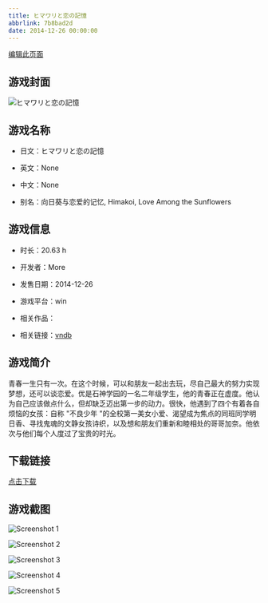 ```yaml
---
title: ヒマワリと恋の記憶
abbrlink: 7b8bad2d
date: 2014-12-26 00:00:00
---
```

[编辑此页面](https://github.com/ACG-3/ADV3-source/blob/main/source/_posts/games/%E3%83%92%E3%83%9E%E3%83%AF%E3%83%AA%E3%81%A8%E6%81%8B%E3%81%AE%E8%A8%98%E6%86%B6.md)

## 游戏封面

![ヒマワリと恋の記憶](https%3A//pan.timero.xyz/onedrive/img_lib_001/%E3%83%92%E3%83%9E%E3%83%AF%E3%83%AA%E3%81%A8%E6%81%8B%E3%81%AE%E8%A8%98%E6%86%B6_cover.avif)


## 游戏名称

- 日文：ヒマワリと恋の記憶
- 英文：None
- 中文：None

- 别名：向日葵与恋爱的记忆, Himakoi, Love Among the Sunflowers


## 游戏信息

- 时长：20.63 h
- 开发者：More
- 发售日期：2014-12-26
- 游戏平台：win
- 相关作品：

- 相关链接：[vndb](https://vndb.org/v14926)


## 游戏简介

青春一生只有一次。在这个时候，可以和朋友一起出去玩，尽自己最大的努力实现梦想，还可以谈恋爱。优是石神学园的一名二年级学生，他的青春正在虚度。他认为自己应该做点什么，但却缺乏迈出第一步的动力。很快，他遇到了四个有着各自烦恼的女孩：自称 "不良少年 "的全校第一美女小爱、渴望成为焦点的同班同学明日香、寻找鬼魂的文静女孩诗织，以及想和朋友们重新和睦相处的哥哥加奈。他依次与他们每个人度过了宝贵的时光。




## 下载链接

[点击下载](https://pan.timero.xyz/onedrive/adv_lib_001/%E3%83%92%E3%83%9E%E3%83%AF%E3%83%AA%E3%81%A8%E6%81%8B%E3%81%AE%E8%A8%98%E6%86%B6)


## 游戏截图


![Screenshot 1](https%3A//pan.timero.xyz/onedrive/img_lib_001/%E3%83%92%E3%83%9E%E3%83%AF%E3%83%AA%E3%81%A8%E6%81%8B%E3%81%AE%E8%A8%98%E6%86%B6_Screenshot_1.avif)

![Screenshot 2](https%3A//pan.timero.xyz/onedrive/img_lib_001/%E3%83%92%E3%83%9E%E3%83%AF%E3%83%AA%E3%81%A8%E6%81%8B%E3%81%AE%E8%A8%98%E6%86%B6_Screenshot_2.avif)

![Screenshot 3](https%3A//pan.timero.xyz/onedrive/img_lib_001/%E3%83%92%E3%83%9E%E3%83%AF%E3%83%AA%E3%81%A8%E6%81%8B%E3%81%AE%E8%A8%98%E6%86%B6_Screenshot_3.avif)

![Screenshot 4](https%3A//pan.timero.xyz/onedrive/img_lib_001/%E3%83%92%E3%83%9E%E3%83%AF%E3%83%AA%E3%81%A8%E6%81%8B%E3%81%AE%E8%A8%98%E6%86%B6_Screenshot_4.avif)

![Screenshot 5](https%3A//pan.timero.xyz/onedrive/img_lib_001/%E3%83%92%E3%83%9E%E3%83%AF%E3%83%AA%E3%81%A8%E6%81%8B%E3%81%AE%E8%A8%98%E6%86%B6_Screenshot_5.avif)

